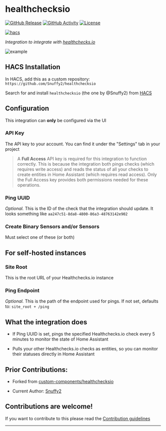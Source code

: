 # healthchecksio

[![GitHub Release][releases-shield]][releases]
[![GitHub Activity][commits-shield]][commits]
[![License][license-shield]](LICENSE.md)

[![hacs][hacsbadge]](hacs)

_Integration to integrate with [healthchecks.io][healthchecksio]_

![example][exampleimg]

## HACS Installation

In HACS, add this as a custom repository: 
`https://github.com/Snuffy2/healthchecksio`

Search for and install `healthchecksio` (the one by @Snuffy2) from [HACS](https://hacs.xyz/)

## Configuration

This integration can **only** be configured via the UI


### API Key

The API key to your account. You can find it under the "Settings" tab in your project

> A **Full Access** API key is required for this integration to function correctly. This is because the integration both pings checks (which requires write access) and reads the status of all your checks to create entities in Home Assistant (which requires read access). Only the Full Access key provides both permissions needed for these operations.

### Ping UUID

_Optional._ This is the ID of the check that the integration should update. It looks something like `aa247c51-8da8-4800-86a3-48763142e902`

### Create Binary Sensors and/or Sensors

Must select one of these (or both)

## For self-hosted instances

### Site Root

This is the root URL of your Healthchecks.io instance

### Ping Endpoint

_Optional._ This is the path of the endpoint used for pings. If not set, defaults to: `site_root + /ping`

## What the integration does

* If Ping UUID is set, pings the specified Healthchecks.io check every 5 minutes to monitor the state of Home Assistant

* Pulls your other Healthchecks.io checks as entities, so you can monitor their statuses directly in Home Assistant

## Prior Contributions:

* Forked from [custom-components/healthchecksio](https://github.com/custom-components/healthchecksio)

* Current Author: [Snuffy2](https://github.com/Snuffy2)

## Contributions are welcome!

If you want to contribute to this please read the [Contribution guidelines](CONTRIBUTING.md)

***

[healthchecksio]: https://healthchecks.io
[commits-shield]: https://img.shields.io/github/commit-activity/y/Snuffy2/healthchecksio.svg?style=for-the-badge
[commits]: https://github.com/Snuffy2/healthchecksio/commits/master
[hacs]: https://hacs.xyz/
[hacsbadge]: https://img.shields.io/badge/HACS-Custom-orange.svg?style=for-the-badge
[exampleimg]: example.png
[forum-shield]: https://img.shields.io/badge/community-forum-brightgreen.svg?style=for-the-badge
[license-shield]: https://img.shields.io/github/license/Snuffy2/healthchecksio.svg?style=for-the-badge
[releases-shield]: https://img.shields.io/github/release/Snuffy2/healthchecksio.svg?style=for-the-badge
[releases]: https://github.com/Snuffy2/healthchecksio/releases
